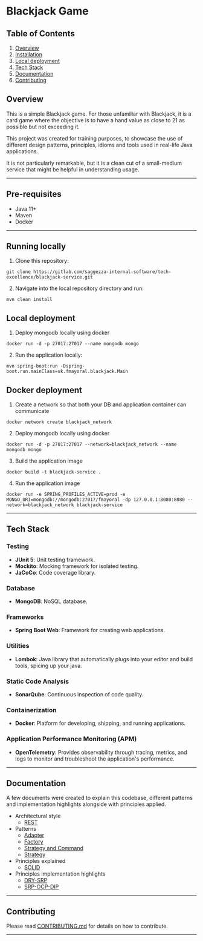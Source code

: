 # Blackjack Game

## Table of Contents

1. [Overview](#overview)
2. [Installation](#installation)
3. [Local deployment](#local-deployment)
4. [Tech Stack](#tech-stack)
5. [Documentation](#documentation)
6. [Contributing](#contributing)

## Overview

This is a simple Blackjack game. For those unfamiliar with Blackjack, it is a card game where the
objective is to have a hand value as close to 21 as possible but not exceeding it.

This project was created for training purposes, to showcase the use of different design patterns, principles, idioms and tools
used in real-life Java applications.

It is not particularly remarkable, but it is a clean cut of a small-medium service that might be helpful in understanding usage.

---
## Pre-requisites

* Java 11+
* Maven
* Docker

---

## Running locally

1. Clone this repository:

```
git clone https://gitlab.com/saggezza-internal-software/tech-excellence/blackjack-service.git
```

2. Navigate into the local repository directory and run:

```
mvn clean install
```

## Local deployment

1. Deploy mongodb locally using docker

```
docker run -d -p 27017:27017 --name mongodb mongo
```

2. Run the application locally:

```
mvn spring-boot:run -Dspring-boot.run.mainClass=uk.fmayoral.blackjack.Main
```

## Docker deployment
1. Create a network so that both your DB and application container can communicate
  ```
  docker network create blackjack_network
  ```
2. Deploy mongodb locally using docker
  ```
  docker run -d -p 27017:27017 --network=blackjack_network --name mongodb mongo 
  ```
3. Build the application image
  ```
  docker build -t blackjack-service .
  ```
4. Run the application image
  ```
  docker run -e SPRING_PROFILES_ACTIVE=prod -e MONGO_URI=mongodb://mongodb:27017/fmayoral -dp 127.0.0.1:8080:8080 --network=blackjack_network blackjack-service
  ```
---

## Tech Stack

### Testing
- **JUnit 5**: Unit testing framework.
- **Mockito**: Mocking framework for isolated testing.
- **JaCoCo**: Code coverage library.

### Database
- **MongoDB**: NoSQL database.

### Frameworks
- **Spring Boot Web**: Framework for creating web applications.

### Utilities
- **Lombok**: Java library that automatically plugs into your editor and build tools, spicing up your java.

### Static Code Analysis
- **SonarQube**: Continuous inspection of code quality.

### Containerization
- **Docker**: Platform for developing, shipping, and running applications.

### Application Performance Monitoring (APM)
- **OpenTelemetry**: Provides observability through tracing, metrics, and logs to monitor and troubleshoot the application's performance.

---

## Documentation
A few documents were created to explain this codebase, different patterns and implementation highlights alongside with principles applied.

* Architectural style
  * [REST](./docs/architecture/REST.md)
* Patterns
  * [Adapter](./docs/patterns/Adapter.md)
  * [Factory](./docs/patterns/Factory.md)
  * [Strategy and Command](./docs/patterns/Strategy-and-Command.md)
  * [Strategy](./docs/patterns/Strategy-classic.md)
* Principles explained
  * [SOLID](./docs/principles/SOLID.md)
* Principles implementation highlights
  * [DRY-SRP](./docs/principles/DRY-SRP.md)
  * [SRP-OCP-DIP](./docs/principles/SRP-OCP-DIP.md)
---

## Contributing

Please read [CONTRIBUTING.md](./CONTRIBUTING.md) for details on how to contribute.

---
